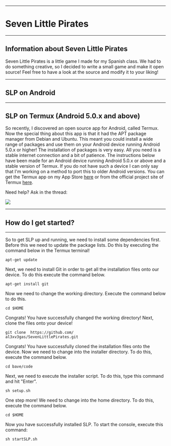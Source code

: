 <html>
<div class="container">
<head>
<link rel="stylesheet" type="text/css" href="bavestyles.css">
</head>
<body>
<hr />
<h1>Seven Little Pirates</h1>
<hr />
<h2>Information about Seven Little Pirates</h2>
<p>Seven Little Pirates is a little game I made for my Spanish class. We had to do something creative, so I decided to write a small game and make it open source! Feel free to have a look at the source and modify it to your liking!</p>
<hr />
<h2>SLP on Android</h2>
<hr />
<h2>SLP on Termux (Android 5.0.x and above)</h2>
<p>So recently, I discovered an open source app for Android, called Termux. Now the special thing about this app is that it had the APT package manager from Debian and Ubuntu. This meant you could install a wide range of packages and use them on your Android device running Android 5.0.x or higher! The installation of packages is very easy. All you need is a stable internet connection and a bit of patience. The instructions below have been made for an Android device running Android 5.0.x or above and a stable version of Termux. If you do not have such a device I can only say that I'm working on a method to port this to older Android versions. You can get the Termux app on my App Store <a href="http://avasappstore.github.io/">here</a> or from the official project site of Termux <a href="http://termux.com/">here</a>.</p>

<p>Need help? Ask in the thread:</p>
<p><a href="https://gitter.im/al3xv3gas/Bave"><img src="https://badges.gitter.im/al3xv3gas/bave.svg"/></a></p>
<hr />
<h2>How do I get started?</h2>
<hr />
<p>So to get SLP up and running, we need to install some dependencies first. Before this we need to update the package lists. Do this by executing the command below in the Termux terminal!</p>
<div class="highlight-box">
<code>apt-get update</code>
</div>
<p>
Next, we need to install Git in order to get all the installation files onto our device. To do this execute the command below.</p>
<div class="highlight-box">
<code>apt-get install git</code>
</div>
<p>Now we need to change the working directory. Execute the command below to do this.</p>
<div class="highlight-box">
<code>cd $HOME</code>
</div>
<p>Congrats! You have successfully changed the working directory! Next, clone the files onto your device!</p>
<div class="highlight-box">
<code>git clone  https://github.com/<br />al3xv3gas/SevenLittlePirates.git</code>
</div>
<p>Congrats! You have successfully cloned the installation files onto the device. Now we need to change into the installer directory. To do this, execute the command below.</p>
<div class="highlight-box">
<code>cd bave/code</code>
</div>
<p>Next, we need to execute the installer script. To do this, type this command and hit "Enter".</p>
<div class="highlight-box">
<code>sh setup.sh</code>
</div>
<p>One step more! We need to change into the home directory. To do this, execute the command below.</p>
<div class="highlight-box">
<code>cd $HOME</code>
</div>
<p>Now you have successfully installed SLP. To start the console, execute this command:</p>
<div class="highlight-box">
<code>sh startSLP.sh</code>
</div>
